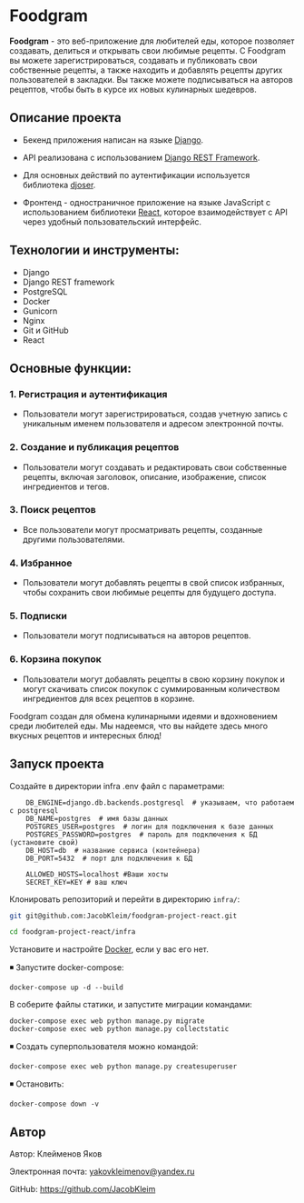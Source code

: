 # Foodgram

**Foodgram** - это веб-приложение для любителей еды, которое позволяет создавать, делиться и открывать свои любимые рецепты. С Foodgram вы можете зарегистрироваться, создавать и публиковать свои собственные рецепты, а также находить и добавлять рецепты других пользователей в закладки. Вы также можете подписываться на авторов рецептов, чтобы быть в курсе их новых кулинарных шедевров.

## Описание проекта  
 - Бекенд приложения написан на языке [Django](https://www.djangoproject.com).
 - API реализована с использованием [Django REST Framework](https://www.django-rest-framework.org).
 - Для основных действий по аутентификации используется библиотека [djoser](https://github.com/sunscrapers/djoser).

 - Фронтенд - одностраничное приложение на языке JavaScript с использованием библиотеки [React](https://ru.reactjs.org/), которое взаимодействует с API через удобный пользовательский интерфейс.


## Технологии и инструменты:

- Django
- Django REST framework
- PostgreSQL
- Docker
- Gunicorn
- Nginx
- Git и GitHub
- React


## Основные функции:

### 1. Регистрация и аутентификация

- Пользователи могут зарегистрироваться, создав учетную запись с уникальным именем пользователя и адресом электронной почты.

### 2. Создание и публикация рецептов

- Пользователи могут создавать и редактировать свои собственные рецепты, включая заголовок, описание, изображение, список ингредиентов и  тегов.

### 3. Поиск рецептов

- Все пользователи могут просматривать рецепты, созданные другими пользователями.

### 4. Избранное

- Пользователи могут добавлять рецепты в свой список избранных, чтобы сохранить свои любимые рецепты для будущего доступа.

### 5. Подписки

- Пользователи могут подписываться на авторов рецептов.

### 6. Корзина покупок

- Пользователи могут добавлять рецепты в свою корзину покупок и могут скачивать список покупок с суммированным количеством ингредиентов для всех рецептов в корзине.

Foodgram создан для обмена кулинарными идеями и вдохновением среди любителей еды. Мы надеемся, что вы найдете здесь много вкусных рецептов и интересных блюд!


## Запуск проекта
Создайте в директории infra .env файл с параметрами:
```
    DB_ENGINE=django.db.backends.postgresql  # указываем, что работаем с postgresql 
    DB_NAME=postgres  # имя базы данных 
    POSTGRES_USER=postgres  # логин для подключения к базе данных 
    POSTGRES_PASSWORD=postgres  # пароль для подключения к БД (установите свой)
    DB_HOST=db  # название сервиса (контейнера) 
    DB_PORT=5432  # порт для подключения к БД
    
    ALLOWED_HOSTS=localhost #Ваши хосты
    SECRET_KEY=KEY # ваш ключ
```

Клонировать репозиторий и перейти в директорию `infra/`:
```bash
git git@github.com:JacobKleim/foodgram-project-react.git
```
```bash
cd foodgram-project-react/infra
```

Установите и настройте [Doсker](https://www.docker.com/products/docker-desktop/), если у вас его нет.

◾ Запустите docker-compose:
```
docker-compose up -d --build
```
В соберите файлы статики, и запустите миграции командами:
```
docker-compose exec web python manage.py migrate
docker-compose exec web python manage.py collectstatic
```

◾ Создать суперпользователя можно командой:
```
docker-compose exec web python manage.py createsuperuser
```
◾ Остановить:
```
docker-compose down -v
```

## Автор

Автор: Клейменов Яков

Электронная почта: yakovkleimenov@yandex.ru

GitHub: https://github.com/JacobKleim


